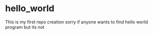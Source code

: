 # hello_world
This is my first repo creation sorry if anyone wants to find hello world program but its not 
